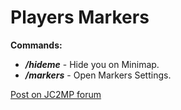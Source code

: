 # Players Markers

**Commands:**
* ***/hideme*** - Hide you on Minimap.
* ***/markers*** - Open Markers Settings.

[Post on JC2MP forum](https://www.jc-mp.com/forums/index.php/topic,6241.0.html)
